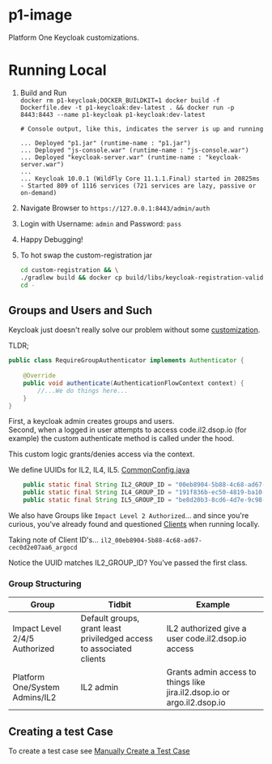 # p1-image

Platform One Keycloak customizations.

# Running Local

1. Build and Run   
    `docker rm p1-keycloak;DOCKER_BUILDKIT=1 docker build -f Dockerfile.dev -t p1-keycloak:dev-latest . && docker run -p 8443:8443 --name p1-keycloak p1-keycloak:dev-latest`
    ```
    # Console output, like this, indicates the server is up and running

    ... Deployed "p1.jar" (runtime-name : "p1.jar")
    ... Deployed "js-console.war" (runtime-name : "js-console.war")
    ... Deployed "keycloak-server.war" (runtime-name : "keycloak-server.war")
    ...
    ... Keycloak 10.0.1 (WildFly Core 11.1.1.Final) started in 20825ms - Started 809 of 1116 services (721 services are lazy, passive or on-demand)
    ```

2. Navigate Browser to `https://127.0.0.1:8443/admin/auth`
3. Login with Username: `admin` and Password: `pass`
4. Happy Debugging!
5. To hot swap the custom-registration jar
   ```sh
   cd custom-registration && \
   ./gradlew build && docker cp build/libs/keycloak-registration-validation-1.2.jar p1-keycloak:/opt/jboss/keycloak/standalone/deployments/p1.jar && \
   cd -
   ```

## Groups and Users and Such

Keycloak just doesn't really solve our problem without some [customization](custom-registration/src/main/java/dod/p1/keycloak/authentication/RequireGroupAuthenticator.java).

TLDR;
```java
public class RequireGroupAuthenticator implements Authenticator {
    
    @Override
    public void authenticate(AuthenticationFlowContext context) {
        //...We do things here...
    }
}
```

First, a keycloak admin creates groups and users.   
Second, when a logged in user attempts to access code.il2.dsop.io (for example) the custom authenticate method is called under the hood.  

This custom logic grants/denies access via the context.

We define UUIDs for IL2, IL4, IL5. [CommonConfig.java](custom-registration/src/main/java/dod/p1/keycloak/common/CommonConfig.java)
```java
    public static final String IL2_GROUP_ID = "00eb8904-5b88-4c68-ad67-cec0d2e07aa6";
    public static final String IL4_GROUP_ID = "191f836b-ec50-4819-ba10-1afaa5b99600";
    public static final String IL5_GROUP_ID = "be8d20b3-8cd6-4d7e-9c98-5bb918f53c5c";
```

We also have Groups like `Impact Level 2 Authorized`... and since you're curious, you've already found and questioned [Clients](https://127.0.0.1:8443/auth/admin/master/console/#/realms/baby-yoda/clients) when running locally.

Taking note of Client ID's... `il2_00eb8904-5b88-4c68-ad67-cec0d2e07aa6_argocd`

Notice the UUID matches IL2_GROUP_ID? You've passed the first class.

### Group Structuring

| Group | Tidbit | Example |
| --- | --- | --- |
| Impact Level 2/4/5 Authorized | Default groups, grant least priviledged access to associated clients | IL2 authorized give a user code.il2.dsop.io access
Platform One/System Admins/IL2 | IL2 admin | Grants admin access to things like jira.il2.dsop.io or argo.il2.dsop.io

## Creating a test Case

To create a test case see [Manually Create a Test Case](../docs/create-a-test-case.md)